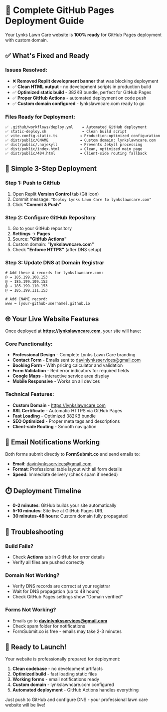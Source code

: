 # 🚀 Complete GitHub Pages Deployment Guide

Your Lynks Lawn Care website is **100% ready** for GitHub Pages deployment with custom domain.

## ✅ What's Fixed and Ready

### Issues Resolved:
- ❌ **Removed Replit development banner** that was blocking deployment
- ✅ **Clean HTML output** - no development scripts in production build
- ✅ **Optimized static build** - 382KB bundle, perfect for GitHub Pages
- ✅ **Proper GitHub Actions** - automated deployment on code push
- ✅ **Custom domain configured** - lynkslawncare.com ready to go

### Files Ready for Deployment:
```
✅ .github/workflows/deploy.yml    → Automated GitHub deployment
✅ static-deploy.sh                → Clean build script
✅ vite.config.static.ts          → Production-optimized configuration
✅ dist/public/CNAME              → Custom domain: lynkslawncare.com
✅ dist/public/.nojekyll          → Prevents Jekyll processing
✅ dist/public/index.html         → Clean, optimized main page
✅ dist/public/404.html           → Client-side routing fallback
```

## 🎯 Simple 3-Step Deployment

### Step 1: Push to GitHub
1. Open Replit **Version Control** tab (Git icon)
2. Commit message: `"Deploy Lynks Lawn Care to lynkslawncare.com"`
3. Click **"Commit & Push"**

### Step 2: Configure GitHub Repository
1. Go to your GitHub repository
2. **Settings** → **Pages**
3. Source: **"GitHub Actions"**
4. Custom domain: **"lynkslawncare.com"**
5. Check **"Enforce HTTPS"** (after DNS setup)

### Step 3: Update DNS at Domain Registrar
```dns
# Add these A records for lynkslawncare.com:
@ → 185.199.108.153
@ → 185.199.109.153  
@ → 185.199.110.153
@ → 185.199.111.153

# Add CNAME record:
www → [your-github-username].github.io
```

## 🌐 Your Live Website Features

Once deployed at **https://lynkslawncare.com**, your site will have:

### Core Functionality:
- **Professional Design** - Complete Lynks Lawn Care branding
- **Contact Form** - Emails sent to davinlynksservices@gmail.com
- **Booking Form** - With pricing calculator and validation
- **Form Validation** - Red error indicators for required fields
- **Google Maps** - Interactive service area display
- **Mobile Responsive** - Works on all devices

### Technical Features:
- **Custom Domain** - https://lynkslawncare.com
- **SSL Certificate** - Automatic HTTPS via GitHub Pages
- **Fast Loading** - Optimized 382KB bundle
- **SEO Optimized** - Proper meta tags and descriptions
- **Client-side Routing** - Smooth navigation

## 📧 Email Notifications Working

Both forms submit directly to **FormSubmit.co** and send emails to:
- **Email**: davinlynksservices@gmail.com
- **Format**: Professional table layout with all form details
- **Speed**: Immediate delivery (check spam if needed)

## ⏱️ Deployment Timeline

- **0-2 minutes**: GitHub builds your site automatically
- **5-10 minutes**: Site live at GitHub Pages URL
- **30 minutes-48 hours**: Custom domain fully propagated

## 🔧 Troubleshooting

### Build Fails?
- Check **Actions** tab in GitHub for error details
- Verify all files are pushed correctly

### Domain Not Working?
- Verify DNS records are correct at your registrar
- Wait for DNS propagation (up to 48 hours)
- Check GitHub Pages settings show "Domain verified"

### Forms Not Working?
- Emails go to **davinlynksservices@gmail.com**
- Check spam folder for notifications
- FormSubmit.co is free - emails may take 2-3 minutes

## 🎉 Ready to Launch!

Your website is professionally prepared for deployment:
1. **Clean codebase** - no development artifacts
2. **Optimized build** - fast loading static files  
3. **Working forms** - email notifications ready
4. **Custom domain** - lynkslawncare.com configured
5. **Automated deployment** - GitHub Actions handles everything

Just push to GitHub and configure DNS - your professional lawn care website will be live!